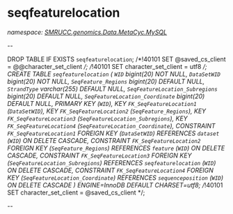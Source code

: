 ﻿# seqfeaturelocation
_namespace: [SMRUCC.genomics.Data.MetaCyc.MySQL](./index.md)_

--
 
 DROP TABLE IF EXISTS `seqfeaturelocation`;
 /*!40101 SET @saved_cs_client = @@character_set_client */;
 /*!40101 SET character_set_client = utf8 */;
 CREATE TABLE `seqfeaturelocation` (
 `WID` bigint(20) NOT NULL,
 `DataSetWID` bigint(20) NOT NULL,
 `SeqFeature_Regions` bigint(20) DEFAULT NULL,
 `StrandType` varchar(255) DEFAULT NULL,
 `SeqFeatureLocation_Subregions` bigint(20) DEFAULT NULL,
 `SeqFeatureLocation_Coordinate` bigint(20) DEFAULT NULL,
 PRIMARY KEY (`WID`),
 KEY `FK_SeqFeatureLocation1` (`DataSetWID`),
 KEY `FK_SeqFeatureLocation2` (`SeqFeature_Regions`),
 KEY `FK_SeqFeatureLocation3` (`SeqFeatureLocation_Subregions`),
 KEY `FK_SeqFeatureLocation4` (`SeqFeatureLocation_Coordinate`),
 CONSTRAINT `FK_SeqFeatureLocation1` FOREIGN KEY (`DataSetWID`) REFERENCES `dataset` (`WID`) ON DELETE CASCADE,
 CONSTRAINT `FK_SeqFeatureLocation2` FOREIGN KEY (`SeqFeature_Regions`) REFERENCES `feature` (`WID`) ON DELETE CASCADE,
 CONSTRAINT `FK_SeqFeatureLocation3` FOREIGN KEY (`SeqFeatureLocation_Subregions`) REFERENCES `seqfeaturelocation` (`WID`) ON DELETE CASCADE,
 CONSTRAINT `FK_SeqFeatureLocation4` FOREIGN KEY (`SeqFeatureLocation_Coordinate`) REFERENCES `sequenceposition` (`WID`) ON DELETE CASCADE
 ) ENGINE=InnoDB DEFAULT CHARSET=utf8;
 /*!40101 SET character_set_client = @saved_cs_client */;
 
 --




